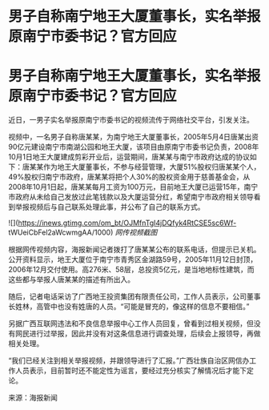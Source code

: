 # 男子自称南宁地王大厦董事长，实名举报原南宁市委书记？官方回应

# 男子自称南宁地王大厦董事长，实名举报原南宁市委书记？官方回应

近日，一男子实名举报原南宁市委书记的视频流传于网络社交平台，引发关注。

视频中，一名男子自称唐某某，为南宁地王大厦董事长，2005年5月4日唐某出资90亿元建设南宁市南湖公园和地王大厦，该项目由原南宁市委书记负责，2008年10月1日地王大厦建成剪彩开业后，运营期间，唐某某与南宁市政府达成的协议如下：唐某某作为地王大厦董事长，不参与经营管理，大厦51%股权归唐某某个人，49%股权归南宁市政府，唐某某将把个人30%的股权资金用于慈善基金会，从2008年10月1日起，唐某某每月工资为100万元，目前地王大厦已运营15年，南宁市政府从未给自己发放过此笔钱款以及大厦运营分红，希望南宁市政府相关领导看到举报视频后与自己联系处理此事，并公布了自己的联系方式。

![](https://inews.gtimg.com/om_bt/OJMfnTgI4jDQfyk4RtCSE5sc6Wf-
tWUeiCbFel2aWcwmgAA/1000) _网传视频截图_

根据网传视频内容，海报新闻记者拨打了唐某某公布的联系电话，但提示已关机。公开资料显示，地王大厦位于南宁市青秀区金湖路59号，2005年11月12日封顶，2006年12月交付使用。高276米、58层，总投资5亿元，是当地地标性建筑，而这些都与举报人唐某某的描述有所出入。

随后，记者电话采访了广西地王投资集团有限责任公司，工作人员表示，公司董事长姓林，高管中也没有姓唐的人员。“可能是冒充的，像这样的信息不要相信。”

另据广西互联网违法和不良信息举报中心工作人员回复，曾看到过相关视频，但没有网民进行过举报，因此并没有对这条信息进行调查处理，后续会上报领导，再做相关处理。

“我们已经关注到相关举报视频，并跟领导进行了汇报。”广西壮族自治区网信办工作人员表示，目前暂时还不能定性为谣言，要经过充分核实了解情况后才能下定论。

来源：海报新闻

